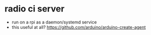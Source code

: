 # radio ci server

* run on a rpi as a daemon/systemd service
* this useful at all? https://github.com/arduino/arduino-create-agent
